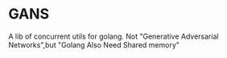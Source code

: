 # GANS
A lib of concurrent utils for golang. Not "Generative Adversarial Networks",but "Golang Also Need Shared memory"
